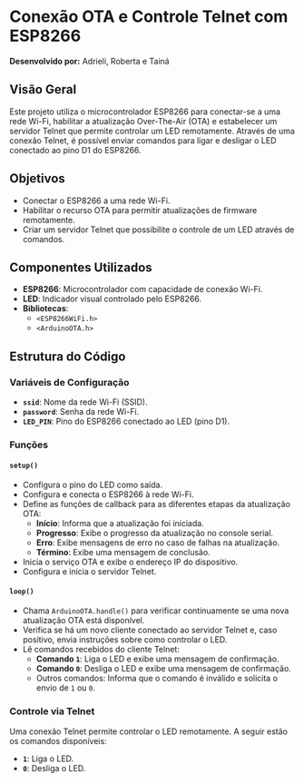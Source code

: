 # Conexão OTA e Controle Telnet com ESP8266

**Desenvolvido por:** Adrieli, Roberta e Tainá

## Visão Geral

Este projeto utiliza o microcontrolador ESP8266 para conectar-se a uma rede Wi-Fi, habilitar a atualização Over-The-Air (OTA) e estabelecer um servidor Telnet que permite controlar um LED remotamente. Através de uma conexão Telnet, é possível enviar comandos para ligar e desligar o LED conectado ao pino D1 do ESP8266.

## Objetivos

- Conectar o ESP8266 a uma rede Wi-Fi.
- Habilitar o recurso OTA para permitir atualizações de firmware remotamente.
- Criar um servidor Telnet que possibilite o controle de um LED através de comandos.

## Componentes Utilizados

- **ESP8266**: Microcontrolador com capacidade de conexão Wi-Fi.
- **LED**: Indicador visual controlado pelo ESP8266.
- **Bibliotecas**:
  - `<ESP8266WiFi.h>`
  - `<ArduinoOTA.h>`

## Estrutura do Código

### Variáveis de Configuração

- **`ssid`**: Nome da rede Wi-Fi (SSID).
- **`password`**: Senha da rede Wi-Fi.
- **`LED_PIN`**: Pino do ESP8266 conectado ao LED (pino D1).

### Funções

#### `setup()`

- Configura o pino do LED como saída.
- Configura e conecta o ESP8266 à rede Wi-Fi.
- Define as funções de callback para as diferentes etapas da atualização OTA:
  - **Início**: Informa que a atualização foi iniciada.
  - **Progresso**: Exibe o progresso da atualização no console serial.
  - **Erro**: Exibe mensagens de erro no caso de falhas na atualização.
  - **Término**: Exibe uma mensagem de conclusão.
- Inicia o serviço OTA e exibe o endereço IP do dispositivo.
- Configura e inicia o servidor Telnet.

#### `loop()`

- Chama `ArduinoOTA.handle()` para verificar continuamente se uma nova atualização OTA está disponível.
- Verifica se há um novo cliente conectado ao servidor Telnet e, caso positivo, envia instruções sobre como controlar o LED.
- Lê comandos recebidos do cliente Telnet:
  - **Comando `1`**: Liga o LED e exibe uma mensagem de confirmação.
  - **Comando `0`**: Desliga o LED e exibe uma mensagem de confirmação.
  - Outros comandos: Informa que o comando é inválido e solicita o envio de `1` ou `0`.

### Controle via Telnet

Uma conexão Telnet permite controlar o LED remotamente. A seguir estão os comandos disponíveis:

- **`1`**: Liga o LED.
- **`0`**: Desliga o LED.
